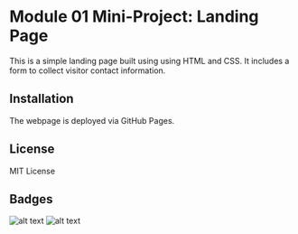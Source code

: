# Module 01 Mini-Project: Landing Page

This is a simple landing page built using using HTML and CSS. It includes a form to collect visitor contact information. 


## Installation

The webpage is deployed via GitHub Pages.


## License

MIT License


## Badges

![alt text](https://img.shields.io/badge/HTML-239120?style=for-the-badge&logo=html5&logoColor=white) ![alt text]( https://img.shields.io/badge/CSS-239120?&style=for-the-badge&logo=css3&logoColor=white)
